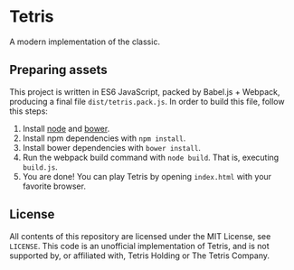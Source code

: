 # Tetris
A modern implementation of the classic.

## Preparing assets
This project is written in ES6 JavaScript, packed by Babel.js + Webpack, producing a final file `dist/tetris.pack.js`. In order to build this file, follow this steps:

1. Install [node](https://nodejs.org/en/) and [bower](http://bower.io/).
2. Install npm dependencies with `npm install`.
3. Install bower dependencies with `bower install`.
4. Run the webpack build command with `node build`. That is, executing `build.js`.
5. You are done! You can play Tetris by opening `index.html` with your favorite browser.

## License

All contents of this repository are licensed under the MIT License, see `LICENSE`. This code is an unofficial implementation of Tetris, and is not supported by, or affiliated with, Tetris Holding or The Tetris Company.
